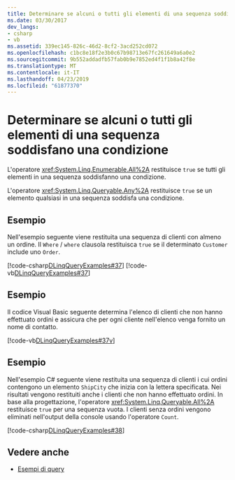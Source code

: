 ```yaml
---
title: Determinare se alcuni o tutti gli elementi di una sequenza soddisfano una condizione
ms.date: 03/30/2017
dev_langs:
- csharp
- vb
ms.assetid: 339ec145-826c-46d2-8cf2-3acd252cd072
ms.openlocfilehash: c1bc8e18f2e3b0c67b98713e67fc261649a6a0e2
ms.sourcegitcommit: 9b552addadfb57fab0b9e7852ed4f1f1b8a42f8e
ms.translationtype: MT
ms.contentlocale: it-IT
ms.lasthandoff: 04/23/2019
ms.locfileid: "61877370"
---
```

# <a name="determine-if-any-or-all-elements-in-a-sequence-satisfy-a-condition"></a>Determinare se alcuni o tutti gli elementi di una sequenza soddisfano una condizione
L'operatore <xref:System.Linq.Enumerable.All%2A> restituisce `true` se tutti gli elementi in una sequenza soddisfanno una condizione.  
  
 L'operatore <xref:System.Linq.Queryable.Any%2A> restituisce `true` se un elemento qualsiasi in una sequenza soddisfa una condizione.  
  
## <a name="example"></a>Esempio  
 Nell'esempio seguente viene restituita una sequenza di clienti con almeno un ordine. Il `Where` / `where` clausola restituisca `true` se il determinato `Customer` include uno `Order`.  
  
 [!code-csharp[DLinqQueryExamples#37](../../../../../../samples/snippets/csharp/VS_Snippets_Data/DLinqQueryExamples/cs/Program.cs#37)]
 [!code-vb[DLinqQueryExamples#37](../../../../../../samples/snippets/visualbasic/VS_Snippets_Data/DLinqQueryExamples/vb/Module1.vb#37)]  
  
## <a name="example"></a>Esempio  
 Il codice Visual Basic seguente determina l'elenco di clienti che non hanno effettuato ordini e assicura che per ogni cliente nell'elenco venga fornito un nome di contatto.  
  
 [!code-vb[DLinqQueryExamples#37v](../../../../../../samples/snippets/visualbasic/VS_Snippets_Data/DLinqQueryExamples/vb/Module1.vb#37v)]  
  
## <a name="example"></a>Esempio  
 Nell'esempio C# seguente viene restituita una sequenza di clienti i cui ordini contengono un elemento `ShipCity` che inizia con la lettera specificata. Nei risultati vengono restituiti anche i clienti che non hanno effettuato ordini. In base alla progettazione, l'operatore <xref:System.Linq.Queryable.All%2A> restituisce `true` per una sequenza vuota. I clienti senza ordini vengono eliminati nell'output della console usando l'operatore `Count`.  
  
 [!code-csharp[DLinqQueryExamples#38](../../../../../../samples/snippets/csharp/VS_Snippets_Data/DLinqQueryExamples/cs/Program.cs#38)]  
  
## <a name="see-also"></a>Vedere anche

- [Esempi di query](../../../../../../docs/framework/data/adonet/sql/linq/query-examples.md)
